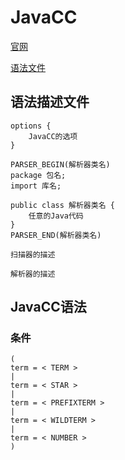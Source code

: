 # JavaCC
[官网](https://javacc.or)

[语法文件](https://javacc.org/javaccgrm)
## 语法描述文件
```
options {
    JavaCC的选项
}

PARSER_BEGIN(解析器类名)
package 包名;
import 库名;

public class 解析器类名 {
    任意的Java代码
}
PARSER_END(解析器类名)

扫描器的描述

解析器的描述

```

## JavaCC语法

### 条件
```
( 
term = < TERM > 
|  
term = < STAR > 
|  
term = < PREFIXTERM > 
|  
term = < WILDTERM > 
|  
term = < NUMBER > 
)
```